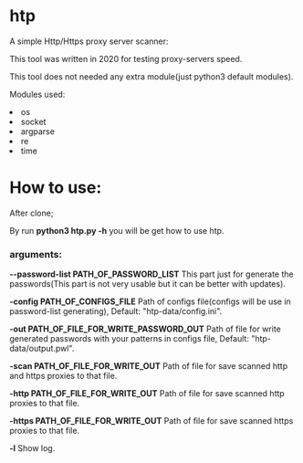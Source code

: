 # htp
A simple Http/Https proxy server scanner:

This tool was written in 2020 for testing proxy-servers speed.

This tool does not needed any extra module(just python3 default modules).

Modules used:
<li>os</li>
<li>socket</li>
<li>argparse</li>        
<li>re</li>
<li>time</li>
        
# How to use:
After clone;

By run <b>python3 htp.py -h</b> you will be get how to use htp.

<h3>arguments:</h3>
<b>--password-list PATH_OF_PASSWORD_LIST</b> This part just for generate the passwords(This part is not very usable but it can be better with updates).

<b>-config PATH_OF_CONFIGS_FILE</b> Path of configs file(configs will be use in password-list generating), Default: "htp-data/config.ini".

<b>-out PATH_OF_FILE_FOR_WRITE_PASSWORD_OUT</b> Path of file for write generated passwords with your patterns in configs file, Default: "htp-data/output.pwl".

<b>-scan PATH_OF_FILE_FOR_WRITE_OUT</b> Path of file for save scanned http and https proxies to that file.

<b>-http PATH_OF_FILE_FOR_WRITE_OUT</b> Path of file for save scanned http proxies to that file.

<b>-https PATH_OF_FILE_FOR_WRITE_OUT</b> Path of file for save scanned https proxies to that file.

<b>-l</b> Show log.
